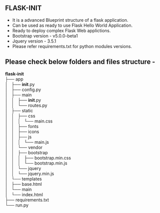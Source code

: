 ## FLASK-INIT

- It is a advanced Blueprint structure of a flask application.
- Can be used as ready to use Flask Hello World Application.
- Ready to deploy complex Flask Web applictions.
- Bootstrap version - v5.0.0-beta1
- Jquery version - 3.5.1
- Please refer requirements.txt for python modules versions.

## Please check below folders and files structure -  

**flask-init**  
├── app  
│   ├── __init__.py  
│   ├── config.py  
│   ├── main  
│   │   ├── __init__.py  
│   │   └── routes.py  
│   ├── static  
│   │   ├── css  
│   │   │   └── main.css  
│   │   ├── fonts  
│   │   ├── icons  
│   │   ├── js  
│   │   │   └── main.js  
│   │   └── vendor  
│   │       ├── bootstrap  
│   │       │   ├── bootstrap.min.css  
│   │       │   └── bootstrap.min.js  
│   │       └── jquery  
│   │           └── jquery.min.js  
│   └── templates  
│       ├── base.html  
│       └── main  
│           └── index.html  
├── requirements.txt  
└── run.py  

